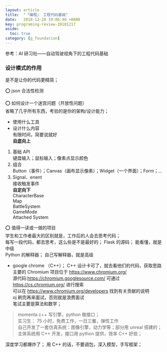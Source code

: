 ```yaml
---
layout: article
title:  "「编程」 工程代码基础"
date:   2018-12-20 19:06:40 +0800
key: programing-review-20181217
aside:
  toc: true
category: [g_foundation]
---
```

参考：AI 研习社——自动驾驶视角下的工程代码基础

### 设计模式的作用
是不是让你的代码更精简；  

:o: json 合法性检测  

:o: 如何设计一个迷宫问题（开放性问题）  
省略了几乎所有东西，考验的是你的架构/设计能力；  
- 使用什么工具   
- 设计什么内容  
有限时间，简要说就好  
**自底向上**  
1. 基础 API  
键盘输入；鼠标输入；像素点显示颜色  
2. 组合  
Button（事件）；Canvas（画布显示像素）；Widget（一个界面）；Form；…  
3. Signal、enent  
接收触发事件  
**自定向下**  
CharacterBase  
Map  
BattleSystem  
GameMode  
Attached System  

:o: 值得一读或一做的项目  
学生和工作者最大的区别就是，工作后的人会去思考代码；  
每写一段代码，都去思考，这么些是不是最好的；
Flask 的源码；  能看懂，就是中级  
Python 的解释器；  自己写解释器，就是高级  
- google chrome （C++）；  C++ 设计卡可了，就去看他们的代码，获取思路  
主要的 Chromium 项目位于 <https://www.chromium.org/>  
源代码:<https://chromium.googlesource.com/>  可通过 <https://cs.chromium.org/> 进行搜索  
可以在 <https://www.chromium.org/developers> 找到有关贡献的说明  
oj 刷完再来面试，否则就是浪费面试  
笔试主要是算法和数学；  


> momenta c++ 写引擎，python 做接口；  
实习生： 75 小时，免费工作，一日三餐，弹性工作  
自己开发了一套仿真系统：图像引擎，动力学等；部分用 unreal 搭建的；  
主体系统用 C++ 开发，接口用 python 提供，效率 C++ 好些；  

深度学习都爆炸了；
用 C++ 的话，不要调包，深入模型，手写框架；
